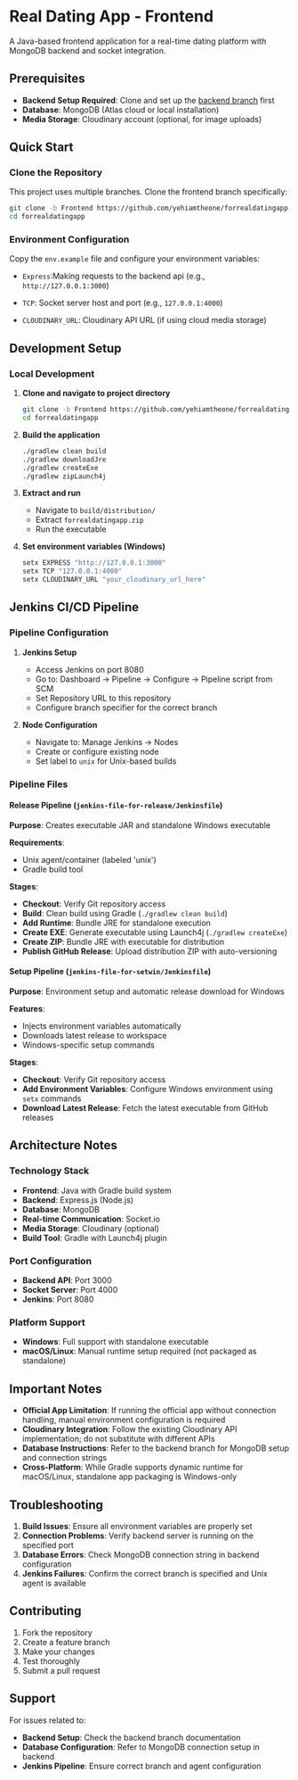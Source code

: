 # Real Dating App - Frontend

A Java-based frontend application for a real-time dating platform with MongoDB backend and socket integration.

## Prerequisites

- **Backend Setup Required**: Clone and set up the [backend branch](https://github.com/yehiamtheone/forrealdatingapp) first
- **Database**: MongoDB (Atlas cloud or local installation)
- **Media Storage**: Cloudinary account (optional, for image uploads)

## Quick Start

### Clone the Repository

This project uses multiple branches. Clone the frontend branch specifically:

```bash
git clone -b Frontend https://github.com/yehiamtheone/forrealdatingapp.git
cd forrealdatingapp
```

### Environment Configuration

Copy the `env.example` file and configure your environment variables:
- `Express`:Making requests to the backend api (e.g., `http://127.0.0.1:3000`)

- `TCP`: Socket server host and port (e.g., `127.0.0.1:4000`)

- `CLOUDINARY_URL`: Cloudinary API URL (if using cloud media storage)

## Development Setup

### Local Development

1. **Clone and navigate to project directory**
   ```bash
   git clone -b Frontend https://github.com/yehiamtheone/forrealdatingapp.git
   cd forrealdatingapp
   ```

2. **Build the application**
   ```bash
   ./gradlew clean build
   ./gradlew downloadJre
   ./gradlew createExe
   ./gradlew zipLaunch4j
   ```

3. **Extract and run**
   - Navigate to `build/distribution/`
   - Extract `forrealdatingapp.zip`
   - Run the executable

4. **Set environment variables (Windows)**
   ```bat
   setx EXPRESS "http://127.0.0.1:3000"
   setx TCP "127.0.0.1:4000"
   setx CLOUDINARY_URL "your_cloudinary_url_here"
   ```

## Jenkins CI/CD Pipeline

### Pipeline Configuration

1. **Jenkins Setup**
   - Access Jenkins on port 8080
   - Go to: Dashboard → Pipeline → Configure → Pipeline script from SCM
   - Set Repository URL to this repository
   - Configure branch specifier for the correct branch

2. **Node Configuration**
   - Navigate to: Manage Jenkins → Nodes
   - Create or configure existing node
   - Set label to `unix` for Unix-based builds

### Pipeline Files

#### Release Pipeline (`jenkins-file-for-release/Jenkinsfile`)

**Purpose**: Creates executable JAR and standalone Windows executable

**Requirements**: 
- Unix agent/container (labeled 'unix')
- Gradle build tool

**Stages**:
- **Checkout**: Verify Git repository access
- **Build**: Clean build using Gradle (`./gradlew clean build`)
- **Add Runtime**: Bundle JRE for standalone execution
- **Create EXE**: Generate executable using Launch4j (`./gradlew createExe`)
- **Create ZIP**: Bundle JRE with executable for distribution
- **Publish GitHub Release**: Upload distribution ZIP with auto-versioning

#### Setup Pipeline (`jenkins-file-for-setwin/Jenkinsfile`)

**Purpose**: Environment setup and automatic release download for Windows

**Features**:
- Injects environment variables automatically
- Downloads latest release to workspace
- Windows-specific setup commands

**Stages**:
- **Checkout**: Verify Git repository access
- **Add Environment Variables**: Configure Windows environment using `setx` commands
- **Download Latest Release**: Fetch the latest executable from GitHub releases

## Architecture Notes

### Technology Stack
- **Frontend**: Java with Gradle build system
- **Backend**: Express.js (Node.js)
- **Database**: MongoDB
- **Real-time Communication**: Socket.io
- **Media Storage**: Cloudinary (optional)
- **Build Tool**: Gradle with Launch4j plugin

### Port Configuration
- **Backend API**: Port 3000
- **Socket Server**: Port 4000
- **Jenkins**: Port 8080

### Platform Support
- **Windows**: Full support with standalone executable
- **macOS/Linux**: Manual runtime setup required (not packaged as standalone)

## Important Notes

- **Official App Limitation**: If running the official app without connection handling, manual environment configuration is required
- **Cloudinary Integration**: Follow the existing Cloudinary API implementation; do not substitute with different APIs
- **Database Instructions**: Refer to the backend branch for MongoDB setup and connection strings
- **Cross-Platform**: While Gradle supports dynamic runtime for macOS/Linux, standalone app packaging is Windows-only

## Troubleshooting

1. **Build Issues**: Ensure all environment variables are properly set
2. **Connection Problems**: Verify backend server is running on the specified port
3. **Database Errors**: Check MongoDB connection string in backend configuration
4. **Jenkins Failures**: Confirm the correct branch is specified and Unix agent is available

## Contributing

1. Fork the repository
2. Create a feature branch
3. Make your changes
4. Test thoroughly
5. Submit a pull request

## Support

For issues related to:
- **Backend Setup**: Check the backend branch documentation
- **Database Configuration**: Refer to MongoDB connection setup in backend
- **Jenkins Pipeline**: Ensure correct branch and agent configuration
<!-- ## License

[Add your license information here] -->